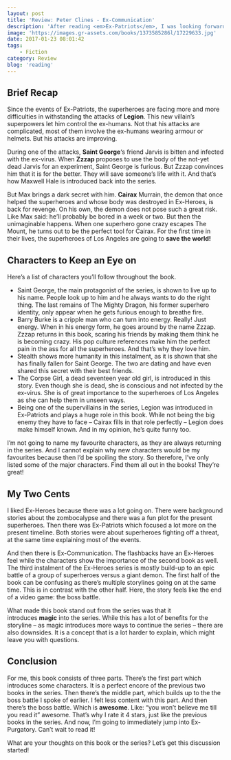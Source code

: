 ```yaml
---
layout: post
title: 'Review: Peter Clines - Ex-Communication'
description: 'After reading <em>Ex-Patriots</em>, I was looking forward to read the third instalment of the Ex-Heroes series. In <em>Ex-Communication</em>, the superheroes are up for another challenge during the zombocalypse. Where the previous book introduced new characters and new enemies, this instalment focuses more on the existing heroes. At the meantime some new characters are introduced. Like I already said, the series is great and reads quickly. Here&#8217;s my review of _Ex-Communication._'
image: 'https://images.gr-assets.com/books/1373585286l/17229633.jpg'
date: 2017-01-23 08:01:42
tags:
    - Fiction
category: Review
blog: 'reading'
---
```

## Brief Recap

Since the events of Ex-Patriots, the superheroes are facing more and more difficulties in withstanding the attacks of <b>Legion</b>. This new villain&#8217;s superpowers let him control the ex-humans. Not that his attacks are complicated, most of them involve the ex-humans wearing armour or helmets. But his attacks are improving.

During one of the attacks, <b>Saint George</b>&#8216;s friend Jarvis is bitten and infected with the ex-virus. When <b>Zzzap </b>proposes to use the body of the not-yet dead Jarvis for an experiment, Saint George is furious. But Zzzap convinces him that it is for the better. They will save someone&#8217;s life with it. And that&#8217;s how Maxwell Hale is introduced back into the series.

But Max brings a dark secret with him. <b>Cairax</b> Murrain, the demon that once helped the superheroes and whose body was destroyed in Ex-Heroes, is back for revenge. On his own, the demon does not pose such a great risk. Like Max said: he&#8217;ll probably be bored in a week or two. But then the unimaginable happens. When one superhero gone crazy escapes The Mount, he turns out to be the perfect tool for Cairax. For the first time in their lives, the superheroes of Los Angeles are going to <b>save the world!</b>

## Characters to Keep an Eye on

Here&#8217;s a list of characters you&#8217;ll follow throughout the book.

  * Saint George, the main protagonist of the series, is shown to live up to his name. People look up to him and he always wants to do the right thing. The last remains of The Mighty Dragon, his former superhero identity, only appear when he gets furious enough to breathe fire.
  * Barry Burke is a cripple man who can turn into energy. Really! Just energy. When in his energy form, he goes around by the name Zzzap. Zzzap returns in this book, scaring his friends by making them think he is becoming crazy. His pop culture references make him the perfect pain in the ass for all the superheroes. And that&#8217;s why they love him.
  * Stealth shows more humanity in this instalment, as it is shown that she has finally fallen for Saint George. The two are dating and have even shared this secret with their best friends.
  * The Corpse Girl, a dead seventeen year old girl, is introduced in this story. Even though she is dead, she is conscious and not infected by the ex-virus. She is of great importance to the superheroes of Los Angeles as she can help them in unseen ways.
  * Being one of the supervillains in the series, Legion was introduced in Ex-Patriots and plays a huge role in this book. While not being the big enemy they have to face &#8211; Cairax fills in that role perfectly &#8211; Legion does make himself known. And in my opinion, he&#8217;s quite funny too.

I&#8217;m not going to name my favourite characters, as they are always returning in the series. And I cannot explain why new characters would be my favourites because then I&#8217;d be spoiling the story. So therefore, I&#8217;ve only listed some of the major characters. Find them all out in the books! They&#8217;re great!

## My Two Cents

I liked Ex-Heroes because there was a lot going on. There were background stories about the zombocalypse and there was a fun plot for the present superheroes. Then there was Ex-Patriots which focused a lot more on the present timeline. Both stories were about superheroes fighting off a threat, at the same time explaining most of the events.

And then there is Ex-Communication. The flashbacks have an Ex-Heroes feel while the characters show the importance of the second book as well. The third instalment of the Ex-Heroes series is mostly build-up to an epic battle of a group of superheroes versus a giant demon. The first half of the book can be confusing as there&#8217;s multiple storylines going on at the same time. This is in contrast with the other half. Here, the story feels like the end of a video game: the boss battle.

What made this book stand out from the series was that it introduces <b>magic</b> into the series. While this has a lot of benefits for the storyline &#8211; as magic introduces more ways to continue the series &#8211; there are also downsides. It is a concept that is a lot harder to explain, which might leave you with questions.

## Conclusion

For me, this book consists of three parts. There&#8217;s the first part which introduces some characters. It is a perfect encore of the previous two books in the series. Then there&#8217;s the middle part, which builds up to the the boss battle I spoke of earlier. I felt less content with this part. And then there&#8217;s the boss battle. Which is <b>awesome</b>. Like: &#8220;you won&#8217;t believe me till you read it&#8221; awesome. That&#8217;s why I rate it 4 stars, just like the previous books in the series. And now, I&#8217;m going to immediately jump into Ex-Purgatory. Can&#8217;t wait to read it!

What are your thoughts on this book or the series? Let&#8217;s get this discussion started!